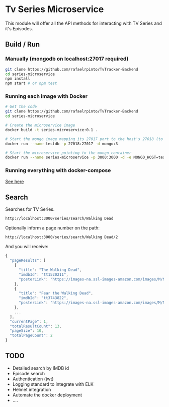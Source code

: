 # Tv Series Microservice

This module will offer all the API methods for interacting with TV Series and it's Episodes.

## Build / Run

### Manually (mongodb on localhost:27017 required)

```bash
git clone https://github.com/rafaelrpinto/TvTracker-Backend
cd series-microservice
npm install
npm start # or npm test
```
### Running each image with Docker

```bash
# Get the code
git clone https://github.com/rafaelrpinto/TvTracker-Backend
cd series-microservice

# Create the microservice image
docker build -t series-microservice:0.1 . 

# Start the mongo image mapping its 27017 port to the host's 27018 (to avoid conflict)
docker run --name testdb -p 27018:27017 -d mongo:3

# Start the microservice pointing to the mongo container
docker run --name series-microservice -p 3000:3000 -d -e MONGO_HOST=testdb -e MONGO_PORT=27018 --link testdb series-microservice:0.1
```
### Running everything with docker-compose

[See here](https://github.com/rafaelrpinto/TvTracker-Backend/blob/master/README.md)


## Search

Searches for TV Series.

`http://localhost:3000/series/search/Walking Dead`

Optionally inform a page number on the path:

`http://localhost:3000/series/search/Walking Dead/2`

And you will receive:

```javascript
{
  "pageResults": [
    {
      "title": "The Walking Dead",
      "imdbId": "tt1520211",
      "posterLink": "https://images-na.ssl-images-amazon.com/images/M/MV5BMTc5NTU3Njg0N15BMl5BanBnXkFtZTgwMzY4MjM0ODE@._V1_SX300.jpg"
    },
    {
      "title": "Fear the Walking Dead",
      "imdbId": "tt3743822",
      "posterLink": "https://images-na.ssl-images-amazon.com/images/M/MV5BMjQwODQ5ODYxOV5BMl5BanBnXkFtZTgwNDU3OTA0OTE@._V1_SX300.jpg"
    },
    ...
  ],
  "currentPage": 1,
  "totalResultCount": 13,
  "pageSize": 10,
  "totalPageCount": 2
}
```

## TODO

- Detailed search by IMDB id
- Episode search
- Authentication (jwt)
- Logging standard to integrate with ELK
- Helmet integration
- Automate the docker deployment
- ....
